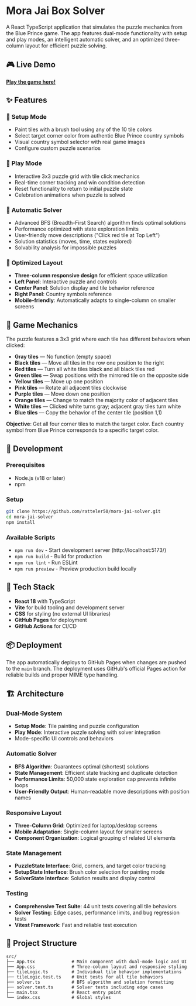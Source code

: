 # Mora Jai Box Solver

A React TypeScript application that simulates the puzzle mechanics from the Blue Prince game. The app features dual-mode functionality with setup and play modes, an intelligent automatic solver, and an optimized three-column layout for efficient puzzle solving.

## 🎮 Live Demo

**[Play the game here!](https://ratteler50.github.io/mora-jai-solver/)**

## ✨ Features

### 🎨 **Setup Mode**
- Paint tiles with a brush tool using any of the 10 tile colors
- Select target corner color from authentic Blue Prince country symbols
- Visual country symbol selector with real game images
- Configure custom puzzle scenarios

### 🎯 **Play Mode**  
- Interactive 3x3 puzzle grid with tile click mechanics
- Real-time corner tracking and win condition detection
- Reset functionality to return to initial puzzle state
- Celebration animations when puzzle is solved

### 🧠 **Automatic Solver**
- Advanced BFS (Breadth-First Search) algorithm finds optimal solutions
- Performance optimized with state exploration limits
- User-friendly move descriptions ("Click red tile at Top Left")
- Solution statistics (moves, time, states explored)
- Solvability analysis for impossible puzzles

### 📱 **Optimized Layout**
- **Three-column responsive design** for efficient space utilization
- **Left Panel**: Interactive puzzle and controls
- **Center Panel**: Solution display and tile behavior reference  
- **Right Panel**: Country symbols reference
- **Mobile-friendly**: Automatically adapts to single-column on smaller screens

## 🧩 Game Mechanics

The puzzle features a 3x3 grid where each tile has different behaviors when clicked:

- **Gray tiles** — No function (empty space)
- **Black tiles** — Move all tiles in the row one position to the right  
- **Red tiles** — Turn all white tiles black and all black tiles red
- **Green tiles** — Swap positions with the mirrored tile on the opposite side
- **Yellow tiles** — Move up one position
- **Pink tiles** — Rotate all adjacent tiles clockwise
- **Purple tiles** — Move down one position  
- **Orange tiles** — Change to match the majority color of adjacent tiles
- **White tiles** — Clicked white turns gray; adjacent gray tiles turn white
- **Blue tiles** — Copy the behavior of the center tile (position 1,1)

**Objective**: Get all four corner tiles to match the target color. Each country symbol from Blue Prince corresponds to a specific target color.

## 🚀 Development

### Prerequisites
- Node.js (v18 or later)
- npm

### Setup
```bash
git clone https://github.com/ratteler50/mora-jai-solver.git
cd mora-jai-solver
npm install
```

### Available Scripts
- `npm run dev` - Start development server (http://localhost:5173/)
- `npm run build` - Build for production
- `npm run lint` - Run ESLint
- `npm run preview` - Preview production build locally

## 🔧 Tech Stack

- **React 18** with TypeScript
- **Vite** for build tooling and development server
- **CSS** for styling (no external UI libraries)
- **GitHub Pages** for deployment
- **GitHub Actions** for CI/CD

## 📦 Deployment

The app automatically deploys to GitHub Pages when changes are pushed to the `main` branch. The deployment uses GitHub's official Pages action for reliable builds and proper MIME type handling.

## 🏗️ Architecture

### **Dual-Mode System**
- **Setup Mode**: Tile painting and puzzle configuration
- **Play Mode**: Interactive puzzle solving with solver integration
- Mode-specific UI controls and behaviors

### **Automatic Solver**
- **BFS Algorithm**: Guarantees optimal (shortest) solutions
- **State Management**: Efficient state tracking and duplicate detection
- **Performance Limits**: 50,000 state exploration cap prevents infinite loops
- **User-Friendly Output**: Human-readable move descriptions with position names

### **Responsive Layout**
- **Three-Column Grid**: Optimized for laptop/desktop screens
- **Mobile Adaptation**: Single-column layout for smaller screens
- **Component Organization**: Logical grouping of related UI elements

### **State Management**
- **PuzzleState Interface**: Grid, corners, and target color tracking
- **SetupState Interface**: Brush color selection for painting mode
- **SolverState Interface**: Solution results and display control

### **Testing**
- **Comprehensive Test Suite**: 44 unit tests covering all tile behaviors
- **Solver Testing**: Edge cases, performance limits, and bug regression tests
- **Vitest Framework**: Fast and reliable test execution

## 📁 Project Structure

```
src/
├── App.tsx              # Main component with dual-mode logic and UI
├── App.css              # Three-column layout and responsive styling
├── tileLogic.ts         # Individual tile behavior implementations
├── tileLogic.test.ts    # Unit tests for all tile behaviors
├── solver.ts            # BFS algorithm and solution formatting
├── solver.test.ts       # Solver tests including edge cases
├── main.tsx             # React entry point
└── index.css            # Global styles
```